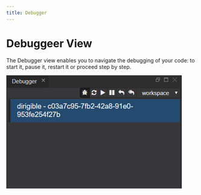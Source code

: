 ```yaml
---
title: Debugger
---
```


Debuggeer View
===

The Debugger view enables you to navigate the debugging of your code: to start it, pause it, restart it or proceed step by step.  

![Debugger view](../../../images/ide_view_debugger.png)


